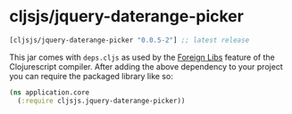 # cljsjs/jquery-daterange-picker

[](dependency)
```clojure
[cljsjs/jquery-daterange-picker "0.0.5-2"] ;; latest release
```
[](/dependency)

This jar comes with `deps.cljs` as used by the [Foreign Libs][flibs] feature
of the Clojurescript compiler. After adding the above dependency to your project
you can require the packaged library like so:

```clojure
(ns application.core
  (:require cljsjs.jquery-daterange-picker))
```

[flibs]: https://github.com/clojure/clojurescript/wiki/Foreign-Dependencies
